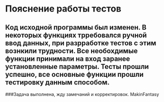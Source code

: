 # Пояснение работы тестов

## Код исходной программы был изменен. В некоторых функциях трребовался ручной ввод данных, при разрработке тестов с этим вознкили трудности. Все необохдимые функции принимали на вход заранее установленные параметры. Тесты прошли успешно, все основные функции прошли тестировку данным способом.

###Задача выполнена, жду замечаний и корректировок.
MakinFantasy